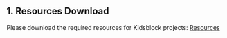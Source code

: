 ## 1. Resources Download

Please download the required resources for Kidsblock projects: [Resources](./Resources.7z)













